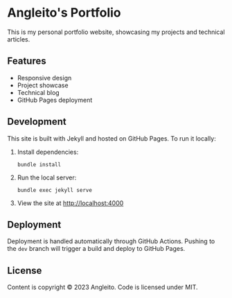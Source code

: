 # Angleito's Portfolio

This is my personal portfolio website, showcasing my projects and technical articles.

## Features

- Responsive design
- Project showcase
- Technical blog
- GitHub Pages deployment

## Development

This site is built with Jekyll and hosted on GitHub Pages. To run it locally:

1. Install dependencies:
   ```
   bundle install
   ```

2. Run the local server:
   ```
   bundle exec jekyll serve
   ```

3. View the site at [http://localhost:4000](http://localhost:4000)

## Deployment

Deployment is handled automatically through GitHub Actions. Pushing to the `dev` branch will trigger a build and deploy to GitHub Pages.

## License

Content is copyright © 2023 Angleito. Code is licensed under MIT. 